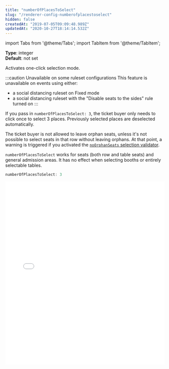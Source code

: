```yaml
---
title: "numberOfPlacesToSelect"
slug: "/renderer-config-numberofplacestoselect"
hidden: false
createdAt: "2019-07-05T09:09:48.989Z"
updatedAt: "2020-10-27T18:14:14.532Z"
---
```


import Tabs from '@theme/Tabs';
import TabItem from '@theme/TabItem';

**Type**: integer  
**Default**: not set  

Activates one-click selection mode.

:::caution Unavailable on some ruleset configurations
This feature is unavailable on events using either:
- a social distancing ruleset on Fixed mode
- a social distancing ruleset with the "Disable seats to the sides" rule turned on
:::

If you pass in `numberOfPlacesToSelect: 3`, the ticket buyer only needs to click once to select 3 places. Previously selected places are deselected automatically.

The ticket buyer is not allowed to leave orphan seats, unless it's not possible to select seats in that row without leaving orphans. At that point, a warning is triggered if you activated the [`noOrphanSeats` selection validator](/docs/renderer-config-selectionvalidators).

`numberOfPlacesToSelect` works for seats (both row and table seats) and general admission areas. It has no effect when selecting booths or entirely selectable tables.

```javascript
numberOfPlacesToSelect: 3
```



<iframe width="100%" height="580" src="//jsfiddle.net/seatsio/d1x39o4a/embedded/result,js,html/" allowfullscreen="allowfullscreen" frameborder="0"></iframe>

